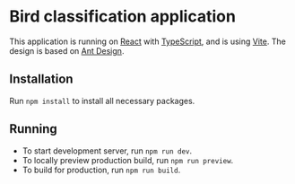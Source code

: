 # Bird classification application

This application is running on [React](https://react.dev/) with [TypeScript](https://www.typescriptlang.org/), and is using [Vite](https://vitejs.dev/). The design is based on [Ant Design](https://ant.design/).

## Installation

Run `npm install` to install all necessary packages.

## Running

- To start development server, run `npm run dev`.
- To locally preview production build, run `npm run preview`.
- To build for production, run `npm run build`.
